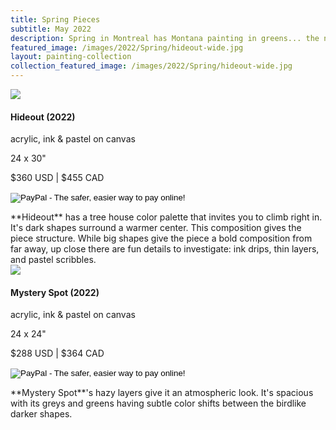 ```yaml
---
title: Spring Pieces
subtitle: May 2022
description: Spring in Montreal has Montana painting in greens... the new grass, the flowers... she made it through her first Canadian winter.  It was long, but everything tastes sweeter now.
featured_image: /images/2022/Spring/hideout-wide.jpg
layout: painting-collection
collection_featured_image: /images/2022/Spring/hideout-wide.jpg
---
```

<!-- Hideout -->
<div class="container-1">
  <div class="box-image-left">
    <img src="/website/images/2022/Spring/hideout-2.jpg">
  </div>
  <div class="box-description-right">
    <h4>Hideout (2022)</h4>
    <p class="description-margin-zero">acrylic, ink & pastel on canvas</p>
    <p class="description-margin-zero">24 x 30"</p>
    <p class="description-margin-zero">$360 USD  |  $455 CAD</p>
    <div class="paypal-button">
    <form target="paypal" action="https://www.paypal.com/cgi-bin/webscr" method="post">
<input type="hidden" name="cmd" value="_s-xclick">
<input type="hidden" name="hosted_button_id" value="9S6K5XZ8SDHLY">
<input type="image" src="https://www.paypalobjects.com/en_US/i/btn/btn_cart_LG.gif" border="0" name="submit" alt="PayPal - The safer, easier way to pay online!">
<img alt="" border="0" src="https://www.paypalobjects.com/en_US/i/scr/pixel.gif" width="1" height="1">
</form>
  </div>
  </div>
</div>
**Hideout** has a tree house color palette that invites you to climb right in. It's dark shapes surround a warmer center.  This composition gives the piece structure.  While big shapes give the piece a bold composition from far away, up close there are fun details to investigate: ink drips, thin layers, and pastel scribbles.

<!-- Mystery Spot -->
<div class="container-1">
  <div class="box-image-right">
    <img src="/website/images/2022/Spring/mystery-spot.jpg">
  </div>
  <div class="box-description-left">
    <h4>Mystery Spot (2022)</h4>
    <p class="description-margin-zero">acrylic, ink & pastel on canvas</p>
    <p class="description-margin-zero">24 x 24"</p>
    <p class="description-margin-zero">$288 USD  |  $364 CAD</p>
    <div class="paypal-button-left">
      <form target="paypal" action="https://www.paypal.com/cgi-bin/webscr" method="post">
        <input type="hidden" name="cmd" value="_s-xclick">
        <input type="hidden" name="hosted_button_id" value="NUAV7JB4KP7S8">
        <input type="image" src="https://www.paypalobjects.com/en_US/i/btn/btn_cart_LG.gif" border="0" name="submit" alt="PayPal - The safer, easier way to pay online!">
        <img alt="" border="0" src="https://www.paypalobjects.com/en_US/i/scr/pixel.gif" width="1" height="1">
      </form>
    </div>
  </div>
</div>
**Mystery Spot**'s hazy layers give it an atmospheric look.  It's spacious with its greys and greens having subtle color shifts between the birdlike darker shapes.  

